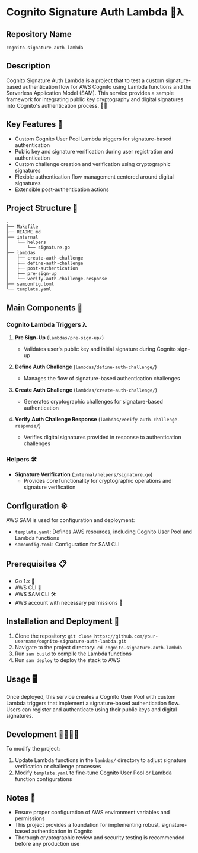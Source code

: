 # Cognito Signature Auth Lambda 🔏λ

## Repository Name
`cognito-signature-auth-lambda`

## Description
Cognito Signature Auth Lambda is a project that to test a custom signature-based authentication flow for AWS Cognito using Lambda functions and the Serverless Application Model (SAM). This service provides a sample framework for integrating public key cryptography and digital signatures into Cognito's authentication process. 🔐🚀

## Key Features 🌟
- Custom Cognito User Pool Lambda triggers for signature-based authentication
- Public key and signature verification during user registration and authentication
- Custom challenge creation and verification using cryptographic signatures
- Flexible authentication flow management centered around digital signatures
- Extensible post-authentication actions

## Project Structure 📁
```
.
├── Makefile
├── README.md
├── internal
│   └── helpers
│       └── signature.go
├── lambdas
│   ├── create-auth-challenge
│   ├── define-auth-challenge
│   ├── post-authentication
│   ├── pre-sign-up
│   └── verify-auth-challenge-response
├── samconfig.toml
└── template.yaml
```

## Main Components 🧩

### Cognito Lambda Triggers λ
1. **Pre Sign-Up** (`lambdas/pre-sign-up/`)
   - Validates user's public key and initial signature during Cognito sign-up

2. **Define Auth Challenge** (`lambdas/define-auth-challenge/`)
   - Manages the flow of signature-based authentication challenges

3. **Create Auth Challenge** (`lambdas/create-auth-challenge/`)
   - Generates cryptographic challenges for signature-based authentication

4. **Verify Auth Challenge Response** (`lambdas/verify-auth-challenge-response/`)
   - Verifies digital signatures provided in response to authentication challenges

### Helpers 🛠️
- **Signature Verification** (`internal/helpers/signature.go`)
   - Provides core functionality for cryptographic operations and signature verification

## Configuration ⚙️
AWS SAM is used for configuration and deployment:
- `template.yaml`: Defines AWS resources, including Cognito User Pool and Lambda functions
- `samconfig.toml`: Configuration for SAM CLI

## Prerequisites 📋
- Go 1.x 🐹
- AWS CLI 🧰
- AWS SAM CLI 🛠️
- AWS account with necessary permissions 🔑

## Installation and Deployment 🚀
1. Clone the repository: `git clone https://github.com/your-username/cognito-signature-auth-lambda.git`
2. Navigate to the project directory: `cd cognito-signature-auth-lambda`
3. Run `sam build` to compile the Lambda functions
4. Run `sam deploy` to deploy the stack to AWS

## Usage 🖥️
Once deployed, this service creates a Cognito User Pool with custom Lambda triggers that implement a signature-based authentication flow. Users can register and authenticate using their public keys and digital signatures.

## Development 👨‍💻👩‍💻
To modify the project:
1. Update Lambda functions in the `lambdas/` directory to adjust signature verification or challenge processes
2. Modify `template.yaml` to fine-tune Cognito User Pool or Lambda function configurations

## Notes 📝
- Ensure proper configuration of AWS environment variables and permissions
- This project provides a foundation for implementing robust, signature-based authentication in Cognito
- Thorough cryptographic review and security testing is recommended before any production use